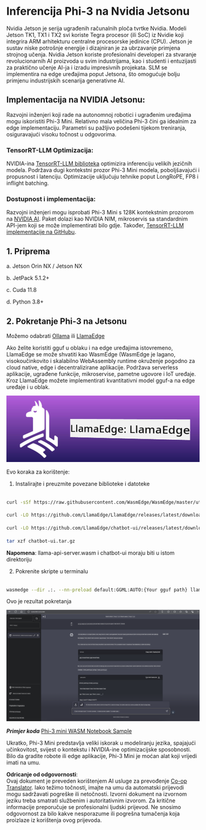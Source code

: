 <!--
CO_OP_TRANSLATOR_METADATA:
{
  "original_hash": "be4101a30d98e95a71d42c276e8bcd37",
  "translation_date": "2025-07-16T20:45:51+00:00",
  "source_file": "md/01.Introduction/03/Jetson_Inference.md",
  "language_code": "hr"
}
-->
# **Inferencija Phi-3 na Nvidia Jetsonu**

Nvidia Jetson je serija ugrađenih računalnih ploča tvrtke Nvidia. Modeli Jetson TK1, TX1 i TX2 svi koriste Tegra procesor (ili SoC) iz Nvidie koji integrira ARM arhitekturu centralne procesorske jedinice (CPU). Jetson je sustav niske potrošnje energije i dizajniran je za ubrzavanje primjena strojnog učenja. Nvidia Jetson koriste profesionalni developeri za stvaranje revolucionarnih AI proizvoda u svim industrijama, kao i studenti i entuzijasti za praktično učenje AI-ja i izradu impresivnih projekata. SLM se implementira na edge uređajima poput Jetsona, što omogućuje bolju primjenu industrijskih scenarija generativne AI.

## Implementacija na NVIDIA Jetsonu:
Razvojni inženjeri koji rade na autonomnoj robotici i ugrađenim uređajima mogu iskoristiti Phi-3 Mini. Relativno mala veličina Phi-3 čini ga idealnim za edge implementaciju. Parametri su pažljivo podešeni tijekom treniranja, osiguravajući visoku točnost u odgovorima.

### TensorRT-LLM Optimizacija:
NVIDIA-ina [TensorRT-LLM biblioteka](https://github.com/NVIDIA/TensorRT-LLM?WT.mc_id=aiml-138114-kinfeylo) optimizira inferenciju velikih jezičnih modela. Podržava dugi kontekstni prozor Phi-3 Mini modela, poboljšavajući i propusnost i latenciju. Optimizacije uključuju tehnike poput LongRoPE, FP8 i inflight batching.

### Dostupnost i implementacija:
Razvojni inženjeri mogu isprobati Phi-3 Mini s 128K kontekstnim prozorom na [NVIDIA AI](https://www.nvidia.com/en-us/ai-data-science/generative-ai/). Paket dolazi kao NVIDIA NIM, mikroservis sa standardnim API-jem koji se može implementirati bilo gdje. Također, [TensorRT-LLM implementacije na GitHubu](https://github.com/NVIDIA/TensorRT-LLM).

## **1. Priprema**

a. Jetson Orin NX / Jetson NX

b. JetPack 5.1.2+

c. Cuda 11.8

d. Python 3.8+

## **2. Pokretanje Phi-3 na Jetsonu**

Možemo odabrati [Ollama](https://ollama.com) ili [LlamaEdge](https://llamaedge.com)

Ako želite koristiti gguf u oblaku i na edge uređajima istovremeno, LlamaEdge se može shvatiti kao WasmEdge (WasmEdge je lagano, visokoučinkovito i skalabilno WebAssembly runtime okruženje pogodno za cloud native, edge i decentralizirane aplikacije. Podržava serverless aplikacije, ugrađene funkcije, mikroservise, pametne ugovore i IoT uređaje. Kroz LlamaEdge možete implementirati kvantitativni model gguf-a na edge uređaje i u oblak.

![llamaedge](../../../../../translated_images/llamaedge.e9d6ff96dff11cf729d0c895601ffb284d46998dd44022f5a3ebd3745c91e7db.hr.jpg)

Evo koraka za korištenje:

1. Instalirajte i preuzmite povezane biblioteke i datoteke

```bash

curl -sSf https://raw.githubusercontent.com/WasmEdge/WasmEdge/master/utils/install.sh | bash -s -- --plugin wasi_nn-ggml

curl -LO https://github.com/LlamaEdge/LlamaEdge/releases/latest/download/llama-api-server.wasm

curl -LO https://github.com/LlamaEdge/chatbot-ui/releases/latest/download/chatbot-ui.tar.gz

tar xzf chatbot-ui.tar.gz

```

**Napomena**: llama-api-server.wasm i chatbot-ui moraju biti u istom direktoriju

2. Pokrenite skripte u terminalu

```bash

wasmedge --dir .:. --nn-preload default:GGML:AUTO:{Your gguf path} llama-api-server.wasm -p phi-3-chat

```

Ovo je rezultat pokretanja

![llamaedgerun](../../../../../translated_images/llamaedgerun.bed921516c9a821cf23486eee46e18241c442f862976040c2681b36b905125a6.hr.png)

***Primjer koda*** [Phi-3 mini WASM Notebook Sample](https://github.com/Azure-Samples/Phi-3MiniSamples/tree/main/wasm)

Ukratko, Phi-3 Mini predstavlja veliki iskorak u modeliranju jezika, spajajući učinkovitost, svijest o kontekstu i NVIDIA-ine optimizacijske sposobnosti. Bilo da gradite robote ili edge aplikacije, Phi-3 Mini je moćan alat koji vrijedi imati na umu.

**Odricanje od odgovornosti**:  
Ovaj dokument je preveden korištenjem AI usluge za prevođenje [Co-op Translator](https://github.com/Azure/co-op-translator). Iako težimo točnosti, imajte na umu da automatski prijevodi mogu sadržavati pogreške ili netočnosti. Izvorni dokument na izvornom jeziku treba smatrati službenim i autoritativnim izvorom. Za kritične informacije preporučuje se profesionalni ljudski prijevod. Ne snosimo odgovornost za bilo kakve nesporazume ili pogrešna tumačenja koja proizlaze iz korištenja ovog prijevoda.